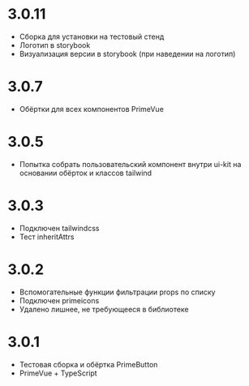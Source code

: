 # 3.0.11
- Сборка для установки на тестовый стенд
- Логотип в storybook
- Визуализация версии в storybook (при наведении на логотип)

# 3.0.7
- Обёртки для всех компонентов PrimeVue

# 3.0.5
- Попытка собрать пользовательский компонент внутри ui-kit на основании обёрток и классов tailwind

# 3.0.3
- Подключен tailwindcss
- Тест inheritAttrs

# 3.0.2
- Вспомогательные функции фильтрации props по списку
- Подключен primeicons
- Удалено лишнее, не требующееся в библиотеке

# 3.0.1
- Тестовая сборка и обёртка PrimeButton
- PrimeVue + TypeScript
